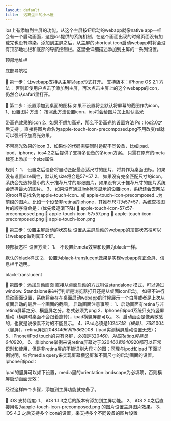 ```yaml
---
layout: default
title:  远离尘世的小木屋
---
```


ios上有添加到主屏的功能。从这个主屏按钮启动的webapp就像native app一样会有一个启动画面，这是ios提供的系统机制，在这个画面出现的时候页面没有加载完也没有渲染。添加到主屏之后，从主屏的shortcut icon启动webapp时将会没有顶部地址栏和底部的导航控制栏。这里会详细描述添加到主屏的一系列设置。


顶部地址栏

底部导航栏

   第一步：让webapp支持从主屏以app形式打开。
支持版本：iPhone OS 2.1
    方法：<meta name="apple-mobile-web-app-capable" content="yes" />
否则即使用户点击了添加到主屏，再次点击主屏上的这个webapp的icon，仍然会从safari里打开。

   第二步：设置添加到桌面的图标
如果不设置将会默认将屏幕的截图作为icon。
1、设置图片方法：<link rel="apple-touch-icon" href="icon.png" />  按照此方法设置icon，ios将会给图片加上默认高光

带高光效果的icon
2、如果不想加高光，那么不带高光的设置方法<link rel="apple-touch-icon-precomposed" href="icon.png" />
Ps：Ios2.0之后支持<link rel="apple-touch-icon" href=" apple-touch-icon-precomposed.png " /> ，直接将图片命名为apple-touch-icon-precomposed.png不用改变rel就可以强制不加高光效果。


不带高光效果的icon
3、如果你的代码需要同时适配不同设备，比如ipad、ipod、iphone，ios4.2之后提供了支持多设备的多icon方案。
只需在原有的meta标签上添加一个size属性
<link rel="apple-touch-icon" href="touch-icon-iphone.png" />
<link rel="apple-touch-icon" sizes="72x72" href="touch-icon-ipad.png" />
<link rel="apple-touch-icon" sizes="114x114" href="touch-icon-iphone-retina.png" />
<link rel="apple-touch-icon" sizes="144x144" href="touch-icon-ipad-retina.png" />
规则：
1、  设置之后设备将自动匹配最合适尺寸的图片，将其作为桌面图标。如果没有设置size属性，默认的size将会是57*57
2、  如果没有完全匹配尺寸的icon，系统会先选择最小的大于推荐尺寸的那张图片，如果没有大于推荐尺寸的图片系统会选择最大的图片。
3、  如果没有通过link标签显示的设置icon，系统还会去网站的root目录找名为apple-touch-icon...或 apple-touch-icon-precomposed…为前缀的图片。比如一个设备非retina的iphone，其推荐尺寸为57*57，系统查找图片的顺序将会是：(优先级逐渐下降)
   apple-touch-icon-57x57-precomposed.png
   apple-touch-icon-57x57.png
   apple-touch-icon-precomposed.png
   apple-touch-icon.png

   第三步：设置主屏启动的状态栏
设置从主屏启动的webapp的顶部状态栏可以让webapp做到真正全屏。

顶部状态栏
设置方法：
1、<meta name="apple-mobile-web-app-status-bar-style" content="black" />
        不设置此meta效果和设置为black一样。

默认的black样式
2、<meta name="apple-mobile-web-app-status-bar-style" content="black-translucent" />
设置为black-translucent效果是实现webapp真正全屏、信息栏半透明。

black-translucent

   第四步：添加启动画面
直接从桌面启动的方式叫做standalone 模式，可以通过window. Standalone来进行判断是浏览器打开还是从桌面icon启动。
如果不进行启动画面设置，系统将会在在桌面启动webapp的时候展示一个白屏或者是上次从桌面启动的最后一个画面的截图。
启动画面注意事项：
1、启动画面有retina与非retina屏幕之分、横竖屏之分。格式必须为png
2、Iphone和ipod系统只支持竖屏启动（横屏时桌面不会跟着旋转），ipad横竖屏都可以。
3、启动画面是像素敏感的，也就是说像素不对的不能显示。
4、iPad必须是1024*748（横屏）、768*1004（竖屏），retina屏是2048*1496和1536*2008（ipad实测横屏启动设置无效）；
5、iPhone/iPod touch的只有竖屏，必须是320*460，对应Retina屏幕是640*920。
6、拿iphone举例来说retina屏幕对于320*460和640*920都可以正常识别和使用，但是非retina屏的不能识别大尺寸的图；同理与ipod和ipad
下面举例说明，结合media query来实现屏幕横竖屏和不同尺寸的启动画面的设置。
Iphone和ipod：
<link rel="apple-touch-startup-image" href="startup.png" media="screen and (max-device-width:320)" />
<link rel="apple-touch-startup-image" href="startup@2x.jpg" />

Ipad的竖屏可以如下设置，media里的orientation:landscape为必填项，否则横屏启动画面无效：
<link rel="apple-touch-startup-image" href="/st/assets/img/icon.png" media="screen and (min-device-width: 481px) and (max-device-width: 1024px) and (orientation:landscape)" />


经过这样四个步骤，添加到主屏功能就完备了。

   iOS 支持程度:
1、  iOS 1.1.3之后的版本有添加到主屏功能。
2、  iOS 2.0之后直接用名为apple-touch-icon-precomposed.png  的图片设置主屏图片效果。
3、  iOS 4.2 之后支持多个icon的设置，来支持多个不同设备的图片设置
